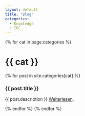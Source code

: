 ```yaml
---
layout: default
title: "Blog"
categories:
  - Knowledge
  - IGC
---
```


{% for cat in page.categories %}
<h1>{{ cat }}</h1>
  {% for post in site.categories[cat] %}
  <h3>{{ post.title }}</h3>
  <p>{{ post.description }} <a href="{{ post.url }}">Weiterlesen</a>.</p>
  {% endfor %}  
{% endfor %}
